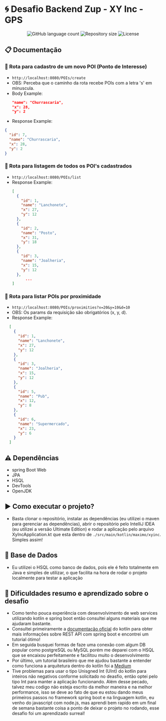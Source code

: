 # :cyclone: Desafio Backend Zup - XY Inc - GPS

<p align="center">
  <img alt="GitHub language count" src="https://img.shields.io/github/languages/count/gabrielmaximo/zup-xy-inc.svg">

  <img alt="Repository size" src="https://img.shields.io/github/repo-size/gabrielmaximo/zup-xy-inc.svg">

  <img alt="License" src="https://img.shields.io/badge/license-MIT-brightgreen">
</p>

## :clipboard: Documentação

### :arrows_counterclockwise: Rota para cadastro de um novo POI (Ponto de Interesse)
* ```http://localhost:8080/POIs/create```
* OBS: Perceba que o caminho da rota recebe POIs com a letra 's' em minuscula.
* Body Example:
  ```json
  "name": "Churrascaria",
  "x": 28,
  "y": 2
  ```
* Response Example:
```json
{
  "id": 7,
  "name": "Churrascaria",
  "x": 28,
  "y": 2
}
```

### :arrows_counterclockwise: Rota para listagem de todos os POI's cadastrados
* ```http://localhost:8080/POIs/list```
* Response Example:
  ```json
  [
    {
      "id": 1,
      "name": "Lanchonete",
      "x": 27,
      "y": 12
    },
    {
      "id": 2,
      "name": "Posto",
      "x": 31,
      "y": 18
    },
    {
      "id": 3,
      "name": "Joalheria",
      "x": 15,
      "y": 12
    },
        ...
  ]
  ```
  
### :arrows_counterclockwise: Rota para listar POIs por proximidade
* ```http://localhost:8080/POIs/proximities?x=20&y=10&d=10```
* OBS: Os params da requisição são obrigatórios (x, y, d).
* Response Example:
```json
  [
    {
      "id": 1,
      "name": "Lanchonete",
      "x": 27,
      "y": 12
    },
    {
      "id": 3,
      "name": "Joalheria",
      "x": 15,
      "y": 12
    },
    {
      "id": 5,
      "name": "Pub",
      "x": 12,
      "y": 8
    },
    {
      "id": 6,
      "name": "Supermercado",
      "x": 23,
      "y": 6
    }
  ]
```

## :warning: Dependências
* spring Boot Web
* JPA
* HSQL
* DevTools
* OpenJDK

## :arrow_forward: Como executar o projeto?
* Basta clonar o repositório, instalar as dependências (eu utilizei o maven para gerenciar as dependências), abrir o repositório pelo IntelliJ IDEA (eu utilizei a versão Ultimate Edition) e rodar a aplicação pelo arquivo XyIncApplication.kt que esta dentro de ```./src/main/kotlin/maximo/xyinc```. Simples assim!

## :floppy_disk: Base de Dados
* Eu utilizei o HSQL como banco de dados, pois ele é feito totalmente em Java e simples de utilizar, o que facilita na hora de rodar o projeto localmente para testar a aplicação

## :muscle: Dificuldades resumo e aprendizado sobre o desafio
* Como tenho pouca experiência com desenvolvimento de web services utilizando kotlin e spring boot então consultei alguns materiais que me ajudaram bastante.
* Consultei primeiramente a [documentação oficial](https://kotlinlang.org/docs/tutorials/spring-boot-restful.html) do kotlin para obter mais informações sobre REST API com spring boot e encontrei um tutorial ótimo!
* Em seguida busquei formas de faze uma conexão com algum DB popular como postgreSQL ou MySQL porém me deparei com o HSQL que se encaixou perfeitamente e facilitou muito o desenvolvimento
* Por último, um tutorial brasileiro que me ajudou bastante a entender como funciona a arquitetura dentro do kotlin foi a [Medium](https://medium.com/collabcode/criando-um-web-service-base-no-spring-boot-com-kotlin-962a51317d63)
* Tive problemas para usar o tipo Unisgned Int (UInt) do kotlin para inteiros não negativos conforme solicitado no deasfio, então optei pelo tipo Int para manter a aplicação funcionando. Além desse pecado, talvez meu codigo não esteja escrito da melhor maneira e na melhor performance, isso se deve ao fato de que eu estou dando meus primeiros passos no framework spring boot e na linguagem kotlin, eu venho do javascript com node.js, mas aprendi bem rapido em um final de semana bastante coisa a ponto de deixar o projeto no rodando, esse desafio foi um aprendizado surreal!
